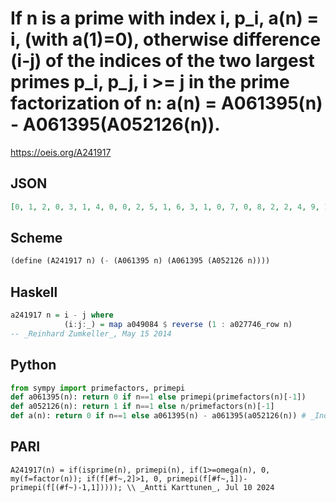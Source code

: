 # If n is a prime with index i, p\_i, a\(n\) \= i, \(with a\(1\)\=0\), otherwise difference \(i\-j\) of the indices of the two largest primes p\_i, p\_j, i \>\= j in the prime factorization of n: a\(n\) \= A061395\(n\) \- A061395\(A052126\(n\)\)\.
https://oeis.org/A241917
## JSON
```JSON
[0, 1, 2, 0, 3, 1, 4, 0, 0, 2, 5, 1, 6, 3, 1, 0, 7, 0, 8, 2, 2, 4, 9, 1, 0, 5, 0, 3, 10, 1, 11, 0, 3, 6, 1, 0, 12, 7, 4, 2, 13, 2, 14, 4, 1, 8, 15, 1, 0, 0, 5, 5, 16, 0, 2, 3, 6, 9, 17, 1, 18, 10, 2, 0, 3, 3, 19, 6, 7, 1, 20, 0, 21, 11, 0, 7, 1, 4, 22, 2, 0, 12, 23]
```
## Scheme
```Scheme
(define (A241917 n) (- (A061395 n) (A061395 (A052126 n))))
```
## Haskell
```Haskell
a241917 n = i - j where
            (i:j:_) = map a049084 $ reverse (1 : a027746_row n)
-- _Reinhard Zumkeller_, May 15 2014
```
## Python
```Python
from sympy import primefactors, primepi
def a061395(n): return 0 if n==1 else primepi(primefactors(n)[-1])
def a052126(n): return 1 if n==1 else n/primefactors(n)[-1]
def a(n): return 0 if n==1 else a061395(n) - a061395(a052126(n)) # _Indranil Ghosh_, May 19 2017
```
## PARI
```PARI
A241917(n) = if(isprime(n), primepi(n), if(1>=omega(n), 0, my(f=factor(n)); if(f[#f~,2]>1, 0, primepi(f[#f~,1])-primepi(f[(#f~)-1,1])))); \\ _Antti Karttunen_, Jul 10 2024
```
